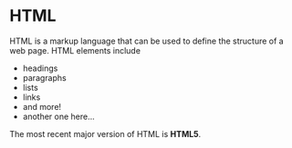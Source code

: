 # HTML

HTML is a markup language that can be used to define the structure of a web page. HTML elements include

* headings
* paragraphs
* lists
* links
* and more!
* another one here...

The most recent major version of HTML is **HTML5**.